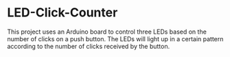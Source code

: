 # LED-Click-Counter
This project uses an Arduino board to control three LEDs based on the number of clicks on a push button. The LEDs will light up in a certain pattern according to the number of clicks received by the button.
